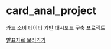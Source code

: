 # card_anal_project
카드 소비 데이터 기반 대시보드 구축 프로젝트

[발표자료 보러가기](./%E1%84%8F%E1%85%A1%E1%84%83%E1%85%B3%E1%84%89%E1%85%A9%E1%84%87%E1%85%B5%E1%84%83%E1%85%A6%E1%84%8B%E1%85%B5%E1%84%90%E1%85%A5_%E1%84%83%E1%85%A2%E1%84%89%E1%85%B5%E1%84%87%E1%85%A9%E1%84%83%E1%85%B3%E1%84%8C%E1%85%A6%E1%84%80%E1%85%A9%E1%86%BC.pdf)
